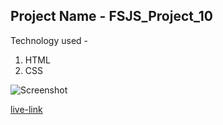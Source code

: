 ## Project Name - FSJS_Project_10

Technology used -
1. HTML
2. CSS

![Screenshot](./Screenshot%202023-01-17%20at%2010.32.34%20PM.png)

[live-link](https://heartfelt-pasca-e562ce.netlify.app/)

